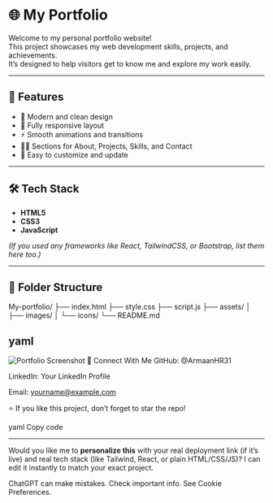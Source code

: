 # 🌐 My Portfolio

Welcome to my personal portfolio website!  
This project showcases my web development skills, projects, and achievements.  
It’s designed to help visitors get to know me and explore my work easily.

---

## 🚀 Features

- 🎨 Modern and clean design  
- 📱 Fully responsive layout  
- ⚡ Smooth animations and transitions  
- 🧑‍💻 Sections for About, Projects, Skills, and Contact  
- 🌈 Easy to customize and update

---

## 🛠️ Tech Stack

- **HTML5**  
- **CSS3**  
- **JavaScript**  

*(If you used any frameworks like React, TailwindCSS, or Bootstrap, list them here too.)*

---

## 📂 Folder Structure

My-portfolio/
├── index.html
├── style.css
├── script.js
├── assets/
│ ├── images/
│ └── icons/
└── README.md

yaml
---


![Portfolio Screenshot](assets/images/screenshot.png)
🤝 Connect With Me
GitHub: @ArmaanHR31

LinkedIn: Your LinkedIn Profile

Email: yourname@example.com

⭐ If you like this project, don’t forget to star the repo!

yaml
Copy code

---

Would you like me to **personalize this** with your real deployment link (if it’s live) and real tech stack (like Tailwind, React, or plain HTML/CSS/JS)? I can edit it instantly to match your exact project.











ChatGPT can make mistakes. Check important info. See Cookie Preferences.
